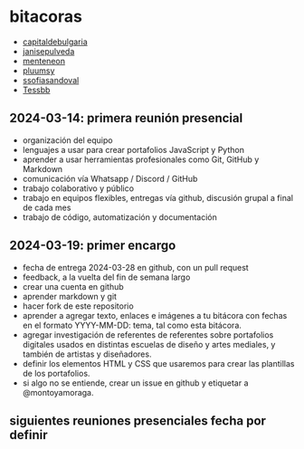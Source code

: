 # bitacoras

- [capitaldebulgaria](./capitaldebulgaria/)
- [janisepulveda](./janisepulveda/)
- [menteneon](./menteneon/)
- [pluumsy](./Pluumsy/)
- [ssofiasandoval](./ssofiasandoval/)
- [Tessbb](./Tessbb/)

## 2024-03-14: primera reunión presencial

- organización del equipo
- lenguajes a usar para crear portafolios JavaScript y Python
- aprender a usar herramientas profesionales como Git, GitHub y Markdown
- comunicación vía Whatsapp / Discord / GitHub
- trabajo colaborativo y público
- trabajo en equipos flexibles, entregas vía github, discusión grupal a final de cada mes
- trabajo de código, automatización y documentación

## 2024-03-19: primer encargo

- fecha de entrega 2024-03-28 en github, con un pull request
- feedback, a la vuelta del fin de semana largo
- crear una cuenta en github
- aprender markdown y git
- hacer fork de este repositorio
- aprender a agregar texto, enlaces e imágenes a tu bitácora con fechas en el formato YYYY-MM-DD: tema, tal como esta bitácora.
- agregar investigación de referentes de referentes sobre portafolios digitales usados en distintas escuelas de diseño y artes mediales, y también de artistas y diseñadores.
- definir los elementos HTML y CSS que usaremos para crear las plantillas de los portafolios.
- si algo no se entiende, crear un issue en github y etiquetar a @montoyamoraga.

## siguientes reuniones presenciales fecha por definir
